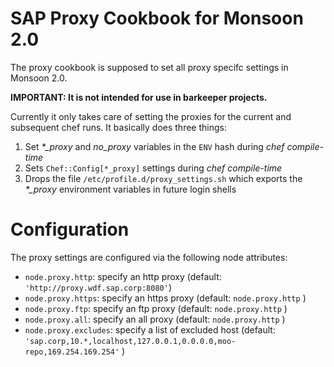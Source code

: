 SAP Proxy Cookbook for Monsoon 2.0
==================================

The proxy cookbook is supposed to set all proxy specifc settings in Monsoon 2.0.

**IMPORTANT: It is not intended for use in barkeeper projects.**

Currently it only takes care of setting the proxies for the current and subsequent chef runs.
It basically does three things:

1. Set *\*_proxy* and *no_proxy* variables in the `ENV` hash during *chef compile-time*
2. Sets `Chef::Config[*_proxy]` settings during *chef compile-time*
3. Drops the file `/etc/profile.d/proxy_settings.sh` which exports the *\*_proxy* environment variables in future login shells

Configuration
=============
The proxy settings are configured via the following node attributes:

* `node.proxy.http`: specify an http proxy (default: `'http://proxy.wdf.sap.corp:8080'`)
* `node.proxy.https`: specify an https proxy (default: `node.proxy.http` )
* `node.proxy.ftp`: specify an ftp proxy (default: `node.proxy.http` )
* `node.proxy.all`: specify an all proxy (default: `node.proxy.http` )
* `node.proxy.excludes`: specify a list of excluded host (default: `'sap.corp,10.*,localhost,127.0.0.1,0.0.0.0,moo-repo,169.254.169.254'` )
